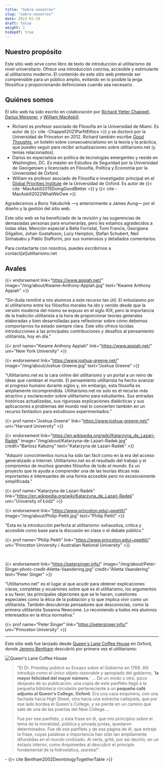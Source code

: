```yaml
---
title: "Sobre nosotros"
slug: "sobre-nosotros"
date: 2023-01-29
draft: false
weight: 1
hidepdf: true
---
```


## Nuestro propósito

Este sitio web sirve como libro de texto de introducción al utilitarismo de nivel universitario. Ofrece una introducción concisa, accesible y estimulante al utilitarismo moderno. El contenido de este sitio web pretende ser comprensible para un público amplio, evitando en lo posible la jerga filosófica y proporcionando definiciones cuando sea necesario.

## Quiénes somos

El sitio web ha sido escrito en colaboración por [Richard Yetter Chappell](http://yetterchappell.net/Richard/), [Darius Meissner](https://www.linkedin.com/in/darius-meissner/), y [William MacAskill](http://www.williammacaskill.com/).

- Richard es profesor asociado de Filosofía en la Universidad de Miami. Es autor de {{< cite -Chappell2021ParfitEthics >}} y se doctoró por la Universidad de Princeton en 2012. Richard también escribe _[Good Thoughts](https://rychappell.substack.com/)_, un boletín sobre consecuencialismo en la teoría y la práctica, que puedes seguir para recibir actualizaciones sobre utilitarismo.net (y temas relacionados).
- Darius es especialista en política de tecnologías emergentes y reside en Washington, DC. Es máster en Estudios de Seguridad por la Universidad de Georgetown y licenciado en Filosofía, Política y Economía por la Universidad de Oxford.
- William es profesor asociado de Filosofía e investigador principal en el [Global Priorities Institute](https://globalprioritiesinstitute.org/) de la Universidad de Oxford. Es autor de {{< cite -MacAskill2015DoingGoodBetter >}} y {{< cite -MacAskill2022WhatWeOwe >}}

Agradecemos a Boris Yakubchik —y anteriormente a James Aung— por el diseño y la gestión del sitio web.

Este sitio web se ha beneficiado de la revisión y las sugerencias de demasiadas personas para enumerarlas, pero les estamos agradecidos a todas ellas. Mención especial a Bella Forristal, Tomi Francis, Georgiana Gilgallon, Johan Gustafsson, Lucy Hampton, Stefan Schubert, Neil Sinhababu y Pablo Stafforini, por sus numerosos y detallados comentarios.

Para contactarte con nosotros, puedes escribirnos a contact[at]utilitarismo.net

## Avales

{{< endorsement
     link="https://www.appiah.net/"
     image="/img/about/Kwame-Anthony-Appiah.jpg"
     text="Kwame Anthony Appiah" >}}

"Sin duda remitiré a mis alumnos a este recurso tan útil. El entusiasmo por el utilitarismo entre los filósofos morales ha ido y venido desde que la versión moderna del mismo se expuso en el siglo XIX; pero la importancia de la tradición utilitarista a la hora de proporcionar teorías generales elaboradas y bien desarrolladas para reflexionar sobre cómo debemos comportarnos ha estado siempre clara. Este sitio ofrece lúcidas introducciones a las principales contribuciones y desafíos al pensamiento utilitarista, hoy en día."

{{< prof
     name="Kwame Anthony Appiah"
     link="https://www.appiah.net/"
     uni="New York University" >}}

{{< endorsement
     link="https://www.joshua-greene.net/"
     image="/img/about/Joshue-Greene.jpg"
     text="Joshua Greene" >}}

“Utilitarismo.net es la cara online del utilitarismo y un portal a un reino de ideas que cambian el mundo. El pensamiento utilitarista ha hecho avanzar el progreso humano durante siglos y, sin embargo, esta filosofía es ampliamente incomprendida. Utilitarismo.net no solo es el recurso más atractivo y esclarecedor sobre utilitarismo para estudiantes. Sus entradas históricas actualizadas, sus rigurosas explicaciones dialécticas y sus aplicaciones a problemas del mundo real lo convierten también en un recurso fantástico para estudiosos experimentados."

{{< prof
     name="Joshua Greene"
     link="https://www.joshua-greene.net/"
     uni="Harvard University" >}}

{{< endorsement
     link="https://en.wikipedia.org/wiki/Katarzyna_de_Lazari-Radek"
     image="/img/about/Katarzyna-de-Lazari-Radek.jpg"
     credit="Bartosz Kałużny"
     text="Katarzyna de Lazari-Radek" >}}

"Adquirir conocimientos nunca ha sido tan fácil como en la era del acceso generalizado a Internet. Utilitarismo.net es el resultado del trabajo y el compromiso de muchos grandes filósofos de todo el mundo. Es un proyecto que te ayuda a comprender una de las teorías éticas más importantes e interesantes de una forma accesible pero no excesivamente simplificada."

{{< prof
     name="Katarzyna de Lazari-Radek"
     link="https://en.wikipedia.org/wiki/Katarzyna_de_Lazari-Radek"
     uni="University of Łódź" >}}

{{< endorsement
     link="https://www.princeton.edu/~ppettit/"
     image="/img/about/Philip-Pettit.jpg"
     text="Philip Pettit" >}}

"Esta es la introducción perfecta al utilitarismo: exhaustiva, crítica y accesible como base para la discusión en clase o el debate público."

{{< prof
     name="Philip Pettit"
     link="https://www.princeton.edu/~ppettit/"
     uni="Princeton University / Australian National University" >}}

<br>

{{< endorsement
     link="https://petersinger.info/"
     image="/img/about/Peter-Singer-photo-credit-Alletta-Vaandering.jpg"
     credit="Alletta Vaandering"
     text="Peter Singer" >}}

"Utilitarismo.net" es el lugar al que acudir para obtener explicaciones claras, completas y ecuánimes sobre qué es el utilitarismo, los argumentos a su favor, las principales objeciones que se le hacen, cuestiones especiales como la ética de la población y lo que implica vivir como un utilitarista. También descubrirás pensadores que desconocías, como la primera utilitarista Susanna Newcome. Lo recomiendo a todos mis alumnos interesados en la ética normativa."

{{< prof
     name="Peter Singer"
     link="https://petersinger.info/"
     uni="Princeton University" >}}

---

Este sitio web fue lanzado desde [Queen's Lane Coffee House](http://www.qlcoffeehouse.com/) en Oxford, donde [Jeremy Bentham](https://altruismoeficaz.net/autores/jeremy-bentham) descubrió por primera vez el utilitarismo:

![Queen's Lane Coffee House](/img/about/Queens-Lane-Coffee-House.jpg "Queen's Lane Coffee House")

<div class="coffee-house">

> "El Dr. Priestley publicó su Ensayo sobre el Gobierno en 1768. Allí introdujo como el único objeto razonable y apropiado del gobierno, '**la mayor felicidad del mayor número.**' ... De un modo u otro, poco después de su publicación, una copia de este panfleto llegó a la pequeña biblioteca circulante perteneciente a un **pequeño café adjunto al Queen's College, Oxford.** Era una casa esquinera, con una fachada hacia High Street, otra hacia una estrecha callejuela, que por ese lado bordea el Queen's College, y se pierde en un camino que sale de una de las puertas del New College....
>
> Fue por ese panfleto, y esta frase en él, que mis principios sobre el tema de la moralidad, pública y privada juntas, quedaron determinados. Fue de ese panfleto y de esa página de él, que extraje la frase, cuyas palabras e importancia han sido tan ampliamente difundidas en el mundo civilizado. Al verla, grité, por así decirlo, en un éxtasis interior, como Arquímedes al descubrir el principio fundamental de la hidrostática, ¡eureka!".

\- {{< cite Bentham2002DeontologyTogetherTable >}}

</div>
